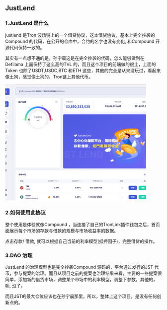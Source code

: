 ## JustLend



### 1.JustLend 是什么

justlend 是Tron 波场链上的一个借贷协议，这本借贷协议，基本上完全抄袭的Compound 的代码，在公开的仓库中，合约的名字也没有变化, 和Compound 开源代码保持一致的。



其实有一点想不通的是，孙宇晨这是在完全抄袭的代码，怎么能够做到在Defilama 上面保持了这么高的TVL 的，而且这个项目的前端做的很土，上面的Token 也除了USDT,USDC,BTC 和ETH 这些，其他的完全是从来没玩过，看起来像土狗，感觉像土狗的，Tron链上其他代币。



<img src="image/09-01.png" style="zoom:45%;" />





### 2.如何使用此协议

整个使用是体验就像Compound ，当连接了自己的TronLink插件钱包之后，首页面展示每个市场的存款与借款的规模与市场收益率的数据。



点击存款/ 借款, 就可以根据自己当前的利率模型(抵押因子)，完整借贷的操作。









### 3.DAO 治理

JustLend 的治理模型也是完全抄袭Compound 源码的，平台通过发行的JST 代币，参与提案的治理。而且从项目之前的提案也治理结果来看，主要的一些提案很简单，添加新的借贷市场，调整某个市场中的利率模型，调整下参数，其他的，呃, 没了。



而且JST的最大仓位应该也在孙宇晨那里，所以，整体上这个项目，是没有任何创新点的。


